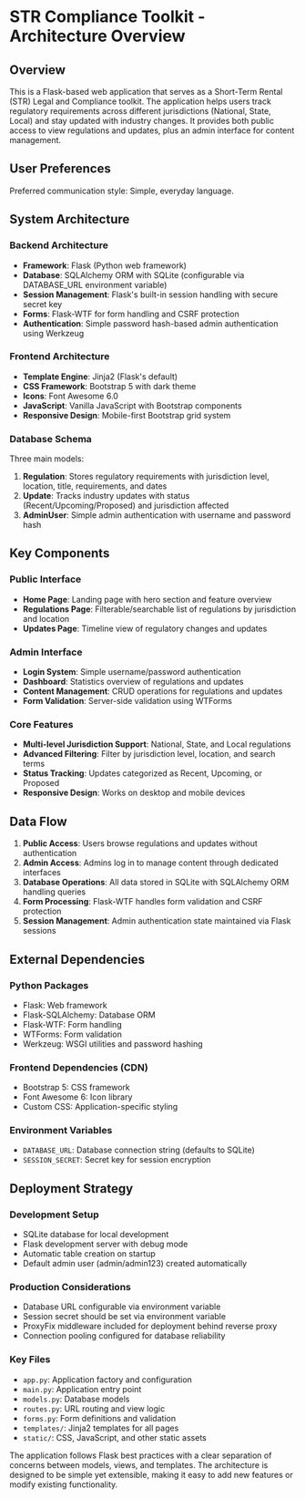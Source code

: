 # STR Compliance Toolkit - Architecture Overview

## Overview

This is a Flask-based web application that serves as a Short-Term Rental (STR) Legal and Compliance toolkit. The application helps users track regulatory requirements across different jurisdictions (National, State, Local) and stay updated with industry changes. It provides both public access to view regulations and updates, plus an admin interface for content management.

## User Preferences

Preferred communication style: Simple, everyday language.

## System Architecture

### Backend Architecture
- **Framework**: Flask (Python web framework)
- **Database**: SQLAlchemy ORM with SQLite (configurable via DATABASE_URL environment variable)
- **Session Management**: Flask's built-in session handling with secure secret key
- **Forms**: Flask-WTF for form handling and CSRF protection
- **Authentication**: Simple password hash-based admin authentication using Werkzeug

### Frontend Architecture
- **Template Engine**: Jinja2 (Flask's default)
- **CSS Framework**: Bootstrap 5 with dark theme
- **Icons**: Font Awesome 6.0
- **JavaScript**: Vanilla JavaScript with Bootstrap components
- **Responsive Design**: Mobile-first Bootstrap grid system

### Database Schema
Three main models:
1. **Regulation**: Stores regulatory requirements with jurisdiction level, location, title, requirements, and dates
2. **Update**: Tracks industry updates with status (Recent/Upcoming/Proposed) and jurisdiction affected
3. **AdminUser**: Simple admin authentication with username and password hash

## Key Components

### Public Interface
- **Home Page**: Landing page with hero section and feature overview
- **Regulations Page**: Filterable/searchable list of regulations by jurisdiction and location
- **Updates Page**: Timeline view of regulatory changes and updates

### Admin Interface
- **Login System**: Simple username/password authentication
- **Dashboard**: Statistics overview of regulations and updates
- **Content Management**: CRUD operations for regulations and updates
- **Form Validation**: Server-side validation using WTForms

### Core Features
- **Multi-level Jurisdiction Support**: National, State, and Local regulations
- **Advanced Filtering**: Filter by jurisdiction level, location, and search terms
- **Status Tracking**: Updates categorized as Recent, Upcoming, or Proposed
- **Responsive Design**: Works on desktop and mobile devices

## Data Flow

1. **Public Access**: Users browse regulations and updates without authentication
2. **Admin Access**: Admins log in to manage content through dedicated interfaces
3. **Database Operations**: All data stored in SQLite with SQLAlchemy ORM handling queries
4. **Form Processing**: Flask-WTF handles form validation and CSRF protection
5. **Session Management**: Admin authentication state maintained via Flask sessions

## External Dependencies

### Python Packages
- Flask: Web framework
- Flask-SQLAlchemy: Database ORM
- Flask-WTF: Form handling
- WTForms: Form validation
- Werkzeug: WSGI utilities and password hashing

### Frontend Dependencies (CDN)
- Bootstrap 5: CSS framework
- Font Awesome 6: Icon library
- Custom CSS: Application-specific styling

### Environment Variables
- `DATABASE_URL`: Database connection string (defaults to SQLite)
- `SESSION_SECRET`: Secret key for session encryption

## Deployment Strategy

### Development Setup
- SQLite database for local development
- Flask development server with debug mode
- Automatic table creation on startup
- Default admin user (admin/admin123) created automatically

### Production Considerations
- Database URL configurable via environment variable
- Session secret should be set via environment variable
- ProxyFix middleware included for deployment behind reverse proxy
- Connection pooling configured for database reliability

### Key Files
- `app.py`: Application factory and configuration
- `main.py`: Application entry point
- `models.py`: Database models
- `routes.py`: URL routing and view logic
- `forms.py`: Form definitions and validation
- `templates/`: Jinja2 templates for all pages
- `static/`: CSS, JavaScript, and other static assets

The application follows Flask best practices with a clear separation of concerns between models, views, and templates. The architecture is designed to be simple yet extensible, making it easy to add new features or modify existing functionality.